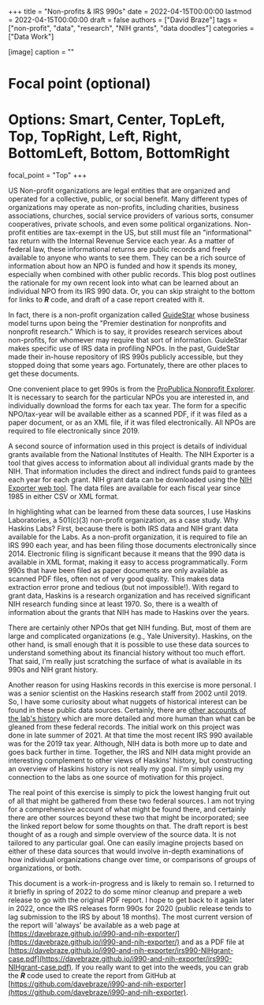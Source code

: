 +++
title = "Non-profits & IRS 990s"
date = 2022-04-15T00:00:00
lastmod = 2022-04-15T00:00:00
draft = false
authors = ["David Braze"]
tags = ["non-profit", "data", "research", "NIH grants", "data doodles"]
categories = ["Data Work"]

[image]
  caption = ""
  # Focal point (optional)
  # Options: Smart, Center, TopLeft, Top, TopRight, Left, Right, BottomLeft, Bottom, BottomRight
  focal_point = "Top"
+++

US Non-profit organizations are legal entities that are organized and operated for a collective, public, or social benefit. Many different types of organizations may operate as non-profits, including charities, business associations, churches, social service providers of various sorts, consumer cooperatives, private schools, and even some political organizations. Non-profit entities are tax-exempt in the US, but still must file an "informational" tax return with the Internal Revenue Service each year. As a matter of federal law, these informational returns are public records and freely available to anyone who wants to see them. They can be a rich source of information about how an NPO is funded and how it spends its money, especially when combined with other public records. This blog post outlines the rationale for my own recent look into what can be learned about an individual NPO from its IRS 990 data. Or, you can skip straight to the bottom for links to  ***R*** code, and draft of a case report created with it.

In fact, there is a non-profit organization called [GuideStar](https://www.GuideStar.org) whose business model turns upon being the "Premier destination for nonprofits and nonprofit research." Which is to say, it provides research services about non-profits, for whomever may require that sort of information. GuideStar makes specific use of IRS data in profiling NPOs. In the past, GuideStar made their in-house repository of IRS 990s publicly accessible, but they stopped doing that some years ago. Fortunately, there are other places to get these documents.

One convenient place to get 990s is from the [ProPublica Nonprofit Explorer](https://projects.propublica.org/nonprofits/). It is necessary to search for the particular NPOs you are interested in, and individually download the forms for each tax year. The form for a specific NPO/tax-year will be available either as a scanned PDF, if it was filed as a paper document, or as an XML file, if it was filed electronically. All NPOs are required to file electronically since 2019.

A second source of information used in this project is details of individual grants available from the National Institutes of Health. The NIH Exporter is a tool that gives access to information about all individual grants made by the NIH. That information includes the direct and indirect funds paid to grantees each year for each grant. NIH grant data can be downloaded using the [NIH Exporter web tool](https://exporter.nih.gov/). The data files are available for each fiscal year since 1985 in either CSV or XML format.

In highlighting what can be learned from these data sources, I use Haskins Laboratories, a 501(c)(3) non-profit organization, as a case study. Why Haskins Labs? First, because there is both IRS data and NIH grant data available for the Labs. As a non-profit organization, it is required to file an IRS 990 each year, and has been filing those documents electronically since 2014. Electronic filing is significant because it means that the 990 data is available in XML format, making it easy to access programmatically. Form 990s that have been filed as paper documents are only available as scanned PDF files, often not of very good quality. This makes data extraction error prone and tedious (but not impossible!). With regard to grant data, Haskins is a research organization and has received significant NIH research funding since at least 1970. So, there is a wealth of information about the grants that NIH has made to Haskins over the years.

There are certainly other NPOs that get NIH funding. But, most of them are large and complicated organizations (e.g., Yale University). Haskins, on the other hand, is small enough that it is possible to use these data sources to understand something about its financial history without too much effort. That said, I'm really just scratching the surface of what is available in its 990s and NIH grant history.

Another reason for using Haskins records in this exercise is more personal. I was a senior scientist on the Haskins research staff from 2002 until 2019. So, I have some curiosity about what nuggets of historical interest can be found in these public data sources. Certainly, there are [other accounts of the lab's history](https://haskinslabs.org/about-us/history/oral-histories-haskins-laboratories/fowler-shankweiler-oral-history-interviews) which are more detailed and more human than what can be gleaned from these federal records. The initial work on this project was done in late summer of 2021.  At that time the most recent IRS 990 available was for the 2019 tax year. Although, NIH data is both more up to date and goes back further in time. Together, the IRS and NIH data might provide an interesting complement to other views of Haskins' history, but constructing an overview of Haskins history is not really my goal. I'm simply using my connection to the labs as one source of motivation for this project.

The real point of this exercise is simply to pick the lowest hanging fruit out of all that might be gathered from these two federal sources. I am not trying for a comprehensive account of what might be found there, and certainly there are other sources beyond these two that might be incorporated; see the linked report below for some thoughts on that. The draft report is best thought of as a rough and simple overview of the source data. It is not tailored to any particular goal. One can easily imagine projects based on either of these data sources that would involve in-depth examinations of how individual organizations change over time, or comparisons of groups of organizations, or both.

This document is a work-in-progress and is likely to remain so. I returned to it briefly in spring of 2022 to do some minor cleanup and prepare a web release to go with the original PDF report. I hope to get back to it again later in 2022, once the IRS releases form 990s for 2020 (public release tends to lag submission to the IRS by about 18 months). The most current version of the report will 'always' be available as a web page at [https://davebraze.github.io/i990-and-nih-exporter/](https://davebraze.github.io/i990-and-nih-exporter/) and as a PDF file at [https://davebraze.github.io/i990-and-nih-exporter/irs990-NIHgrant-case.pdf](https://davebraze.github.io/i990-and-nih-exporter/irs990-NIHgrant-case.pdf). If you really want to get into the weeds, you can grab the ***R*** code used to create the report from GitHub at  [https://github.com/davebraze/i990-and-nih-exporter](https://github.com/davebraze/i990-and-nih-exporter).

